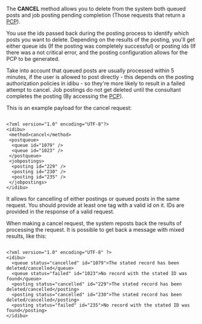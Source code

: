 <p>The <strong>CANCEL</strong> method allows you to delete from the system both queued posts and job posting pending completion (Those requests that return a <a href="/docs/posting-completion-page">PCP</a>).</p>
<p>You use the ids passed back during the posting process to identify which posts you want to delete. Depending on the results of the posting, you&#39;ll get either queue ids (If the posting was completely successful) or posting ids (If there was a not critical error, and the posting configuration allows for the PCP to be generated.</p>
<p>Take into account that queued posts are usually processed within 5 minutes, if the user is allowed to post directly - this depends on the posting authorization policies in idibu - so they&#39;re more likely to result in a failed attempt to cancel. Job postings do not get deleted until the consultant completes the posting (By accessing the <a href="/docs/posting-completion-page">PCP</a>).</p>
<p>This is an example payload for the cancel request:</p>
<pre><code>
&lt;?xml version=&quot;1.0&quot; encoding=&quot;UTF-8&quot;?&gt;
&lt;idibu&gt;
&nbsp;&lt;method&gt;cancel&lt;/method&gt;
&nbsp;&lt;postqueue&gt;
&nbsp;&nbsp;&lt;queue id=&quot;1079&quot; /&gt;
&nbsp;&nbsp;&lt;queue id=&quot;1023&quot; /&gt;
&nbsp;&lt;/postqueue&gt;
&nbsp;&lt;jobpostings&gt;
&nbsp;&nbsp;&lt;posting id=&quot;229&quot; /&gt;
&nbsp;&nbsp;&lt;posting id=&quot;230&quot; /&gt;
&nbsp;&nbsp;&lt;posting id=&quot;235&quot; /&gt;
&nbsp;&lt;/jobpostings&gt;
&lt;/idibu&gt;
</code></pre>
<p>It allows for cancelling of either postings or queued posts in the same request. You should provide at least one tag with a valid id on it. IDs are provided in the response of a valid request.</p>
<p>When making a cancel request, the system reposts back the results of processing the request. It is possible to get back a message with mixed results, like this:</p>
<pre>
<code>
&lt;?xml version=&quot;1.0&quot; encoding=&quot;UTF-8&quot; ?&gt;
&lt;idibu&gt;
&nbsp;&nbsp;&lt;queue status=&quot;cancelled&quot; id=&quot;1079&quot;&gt;The stated record has been deleted/cancelled&lt;/queue&gt;
&nbsp;&nbsp;&lt;queue status=&quot;failed&quot; id=&quot;1023&quot;&gt;No record with the stated ID was found&lt;/queue&gt;
&nbsp;&nbsp;&lt;posting status=&quot;cancelled&quot; id=&quot;229&quot;&gt;The stated record has been deleted/cancelled&lt;/posting&gt;
&nbsp;&nbsp;&lt;posting status=&quot;cancelled&quot; id=&quot;230&quot;&gt;The stated record has been deleted/cancelled&lt;/posting&gt;
&nbsp;&nbsp;&lt;posting status=&quot;failed&quot; id=&quot;235&quot;&gt;No record with the stated ID was found&lt;/posting&gt;
&lt;/idibu&gt;
</code></pre>
